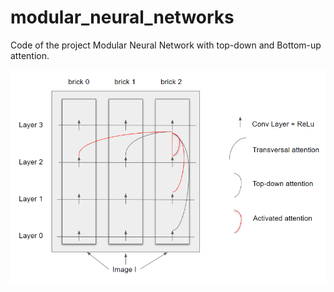 # modular_neural_networks

Code of the project Modular Neural Network with top-down and Bottom-up attention.

![achitecture of our Neural Network](architecture.PNG)